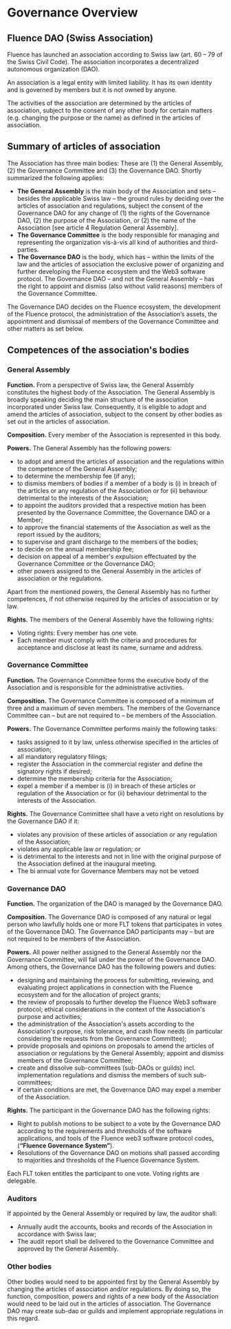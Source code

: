 # Governance Overview

## Fluence DAO (Swiss Association)

Fluence has launched an association according to Swiss law (art. 60 – 79 of the Swiss Civil Code). The association incorporates a decentralized autonomous organization (DAO).

An association is a legal entity with limited liability. It has its own identity and is governed by members but it is not owned by anyone.

The activities of the association are determined by the articles of association, subject to the consent of any other body for certain matters (e.g. changing the purpose or the name) as defined in the articles of association.

## Summary of articles of association
The Association has three main bodies: These are (1) the General Assembly, (2) the Governance Committee and (3) the Governance DAO. Shortly summarized the following applies:
- **The General Assembly** is the main body of the Association and sets – besides the applicable Swiss law – the ground rules by deciding over the articles of association and regulations, subject the consent of the Governance DAO for any change of (1) the rights of the Governance DAO, (2) the purpose of the Association, or (2) the name of the Association [see article 4 Regulation General Assembly].
- **The Governance Committee** is the body responsible for managing and representing the organization vis-à-vis all kind of authorities and third-parties.
- **The Governance DAO** is the body, which has – within the limits of the law and the articles of association the exclusive power of organizing and further developing the Fluence ecosystem and the Web3 software protocol. The Governance DAO – and not the General Assembly – has the right to appoint and dismiss (also without valid reasons) members of the Governance Committee.

The Governance DAO decides on the Fluence ecosystem, the development of the Fluence protocol, the administration of the Association’s assets, the appointment and dismissal of members of the Governance Committee and other matters as set below.

## Competences of the association's bodies
### General Assembly
**Function.** From a perspective of Swiss law, the General Assembly constitutes the highest body of the Association. The General Assembly is broadly speaking deciding the main structure of the association incorporated under Swiss law. Consequently, it is eligible to adopt and amend the articles of association, subject to the consent by other bodies as set out in the articles of association.

**Composition.** Every member of the Association is represented in this body.

**Powers.** The General Assembly has the following powers:
- to adopt and amend the articles of association and the regulations within the competence of the General Assembly;
- to determine the membership fee (if any);
- to dismiss members of bodies if a member of a body is (i) in breach of the articles or any regulation of the Association or for (ii) behaviour detrimental to the interests of the Association;
- to appoint the auditors provided that a respective motion has been presented by the Governance Committee, the Governance DAO or a Member;
- to approve the financial statements of the Association as well as the report issued by the auditors;
- to supervise and grant discharge to the members of the bodies;
- to decide on the annual membership fee;
- decision on appeal of a member's expulsion effectuated by the Governance Committee or the Governance DAO;
- other powers assigned to the General Assembly in the articles of association or the regulations.

Apart from the mentioned powers, the General Assembly has no further competences, if not otherwise required by the articles of association or by law.

**Rights.** The members of the General Assembly have the following rights:
- Voting rights: Every member has one vote.
- Each member must comply with the criteria and procedures for acceptance and disclose at least its name, surname and address.

### Governance Committee
**Function.** The Governance Committee forms the executive body of the Association and is responsible for the administrative activities.

**Composition.** The Governance Committee is composed of a minimum of three and a maximum of seven members. The members of the Governance Committee can – but are not required to – be members of the Association.

**Powers.** The Governance Committee performs mainly the following tasks:
- tasks assigned to it by law, unless otherwise specified in the articles of association;
- all mandatory regulatory filings;
- register the Association in the commercial register and define the signatory rights if desired;
- determine the membership criteria for the Association;
- expel a member if a member is (i) in breach of these articles or regulation of the Association or for (ii) behaviour detrimental to the interests of the Association.

**Rights.** The Governance Committee shall have a veto right on resolutions by the Governance DAO if it:
- violates any provision of these articles of association or any regulation of the Association;
- violates any applicable law or regulation; or
- is detrimental to the interests and not in line with the original purpose of the Association defined at the inaugural meeting.
- The bi annual vote for Governance Members may not be vetoed

### Governance DAO
**Function.** The organization of the DAO is managed by the Governance DAO.

**Composition.** The Governance DAO is composed of any natural or legal person who lawfully holds one or more FLT tokens that participates in votes of the Governance DAO. The Governance DAO participants may – but are not required to be members of the Association.

**Powers.** All power neither assigned to the General Assembly nor the Governance Committee, will fall under the power of the Governance DAO. Among others, the Governance DAO has the following powers and duties:
- designing and maintaining the process for submitting, reviewing, and evaluating project applications in connection with the Fluence ecosystem and for the allocation of project grants;
- the review of proposals to further develop the Fluence Web3 software protocol;
ethical considerations in the context of the Association's purpose and activities;
- the administration of the Association's assets according to the Association's purpose, risk tolerance, and cash flow needs (in particular considering the requests from the Governance Committee);
- provide proposals and opinions on proposals to amend the articles of association or regulations by the General Assembly;
appoint and dismiss members of the Governance Committee;
- create and dissolve sub-committees (sub-DAOs or guilds) incl. implementation regulations and dismiss the members of such sub-committees;
- if certain conditions are met, the Governance DAO may expel a member of the Association.

**Rights.** The participant in the Governance DAO has the following rights:
- Right to publish motions to be subject to a vote by the Governance DAO according to the requirements and thresholds of the software applications, and tools of the Fluence web3 software protocol codes, (**“Fluence Governance System”**).
- Resolutions of the Governance DAO on motions shall passed according to majorities and thresholds of the Fluence Governance System.

Each FLT token entitles the participant to one vote. Voting rights are delegable.

### Auditors
If appointed by the General Assembly or required by law, the auditor shall:
- Annually audit the accounts, books and records of the Association in accordance with Swiss law;
- The audit report shall be delivered to the Governance Committee and approved by the General Assembly.

### Other bodies
Other bodies would need to be appointed first by the General Assembly by changing the articles of association and/or regulations. By doing so, the function, composition, powers and rights of a new body of the Association would need to be laid out in the articles of association. The Governance DAO may create sub-dao or guilds and implement appropriate regulations in this regard.

